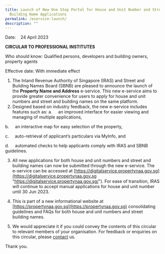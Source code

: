 ```yaml
---
title: Launch of New One Stop Portal for House and Unit Number and Street and
  Building Name Applications
permalink: /eservice-launch/
description: ""
---
```

Date:    24 April 2023

**CIRCULAR TO PROFESSIONAL INSTITUTES**

Who should know:
Qualified persons, developers and building owners, property agents

Effective date:
With immediate effect

1. The Inland Revenue Authority of Singapore (IRAS) and Street and Building Names Board (SBNB) are pleased to announce the launch of the **Property Name and Address**  e-service. This new e-service aims to provide greater convenience for users to apply for house and unit numbers and street and building names on the same platform.
2. Designed based on industry feedback, the new e-service includes features such as:
a.     an improved interface for easier viewing and managing of multiple applications,

b.     an interactive map for easy selection of the property,

c.     auto-retrieval of applicant’s particulars via MyInfo, and

d.     automated checks to help applicants comply with IRAS and SBNB guidelines.

3. All new applications for both house and unit numbers and street and building names can now be submitted through the new e-service. The e-service can be accessed at [https://digitalservice.propertynaa.gov.sg](https://digitalservice.propertynaa.gov.sg "https://digitalservice.propertynaa.gov.sg/"). For ease of transition, IRAS will continue to accept manual applications for house and unit number until 30 Jun 2023.

4. This is part of a new informational website at [https://propertynaa.gov.sg](https://propertynaa.gov.sg) consolidating guidelines and FAQs for both house and unit numbers and street building names.

5. We would appreciate it if you could convey the contents of this circular to relevant members of your organisation. For feedback or enquiries on this circular, please [contact](https://digitalservice.propertynaa.gov.sg/contact/) us.

Thank you.